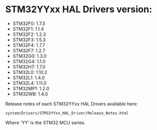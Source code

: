 # STM32YYxx HAL Drivers version:

  * STM32F0: 1.7.3
  * STM32F1: 1.1.4
  * STM32F2: 1.2.3
  * STM32F3: 1.5.3
  * STM32F4: 1.7.7
  * STM32F7: 1.2.7
  * STM32G0: 1.3.0
  * STM32G4: 1.1.0
  * STM32H7: 1.7.0
  * STM32L0: 1.10.2
  * STM32L1: 1.4.0
  * STM32L4: 1.11.0
  * STM32MP1: 1.2.0
  * STM32WB: 1.4.0

Release notes of each STM32YYxx HAL Drivers available here:

`system/Drivers/STM32YYxx_HAL_Driver/Release_Notes.html`

Where 'YY' is the STM32 MCU series.
